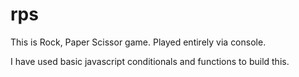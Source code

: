 # rps

This is Rock, Paper Scissor game. 
Played entirely via console.

I have used basic javascript conditionals and functions to build this.